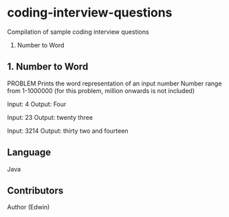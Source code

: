 # coding-interview-questions

Compilation of sample coding interview questions 

1. Number to Word

## 1. Number to Word

PROBLEM
Prints the word representation of an input number
Number range from 1-1000000 (for this problem, million onwards is not included)

Input: 4
Output: Four

Input: 23
Output: twenty three

Input: 3214
Output: thirty two and fourteen

## Language

Java

## Contributors

Author (Edwin)
